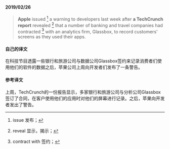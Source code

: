 #### 2019/02/26

> **Apple** issued [^1] a warning to developers last week after **a TechCrunch report** revealed [^2] that a number of banking and travel companies had contracted [^3] with an analytics firm, Glassbox, to record customers' screens as they used their apps.



#### 自己的译文

在科技节目透露一些银行和旅游公司与数据公司Glassbox签约来记录消费者们使用他们的软件的数据之后，苹果公司上周向开发者们发布了一条警告。



#### 参考译文

上周，TechCrunch的一份报告显示，多家银行和旅游公司与分析公司Glassbox签订了合同，在客户使用他们的应用时对他们的屏幕进行记录。之后，苹果向开发者发出了警告。



[^1]: issue 发布；
[^2]: reveal 显示，揭示；
[^3]: contract with 签约；
